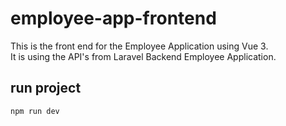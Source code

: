 # employee-app-frontend

This is the front end for the Employee Application using Vue 3. <br />
It is using the API's from Laravel Backend Employee Application.

## run project

`npm run dev`

